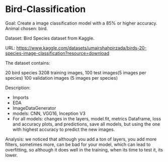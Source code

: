 # Bird-Classification

Goal: Create a image classification model with a 85% or higher accuracy. Animal chosen: bird.

Dataset: Bird Species dataset from Kaggle.

URL: https://www.kaggle.com/datasets/umairshahpirzada/birds-20-species-image-classification?resource=download

The dataset contains:

20 bird species 3208 training images, 100 test images(5 images per species) 100 validation images (5 images per species)

Description:
* Imports
* EDA
* ImageDataGenerator
* models: CNN, VGG16, Inception V3
* For all models: changes in the layers, model.fit, metrics Dataframe, loss and accuracy plots, and predictions, save all models, but using the one with highest accuracy to predict the new images.

Analysis: we noticed that although you add a ton of layers, you add more filters, sometimes more, can be bad for your model, which can lead to overfitting, so although it does well in the training, when its time to test it, its lower.
  
